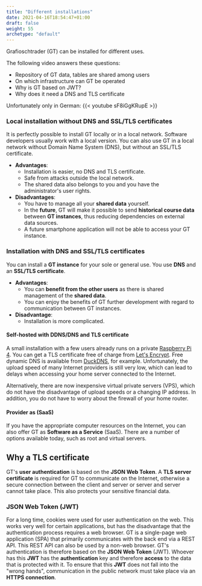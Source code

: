 ```yaml
---
title: "Different installations"
date: 2021-04-16T18:54:47+01:00
draft: false
weight: 55
archetype: "default"
---
```

Grafioschtrader (GT) can be installed for different uses.

The following video answers these questions:
+ Repository of GT data, tables are shared among users
+ On which infrastructure can GT be operated
+ Why is GT based on JWT?
+ Why does it need a DNS and TLS certificate

Unfortunately only in German:
{{< youtube sF8iGgKRupE >}}

### Local installation without DNS and SSL/TLS certificates
It is perfectly possible to install GT locally or in a local network. Software developers usually work with a local version. You can also use GT in a local network without Domain Name System (DNS), but without an SSL/TLS certificate.
+ **Advantages**:
  + Installation is easier, no DNS and TLS certificate.
  + Safe from attacks outside the local network.
  + The shared data also belongs to you and you have the administrator's user rights.
+ **Disadvantages**:
  + You have to manage all your **shared data** yourself.
  + In the **future**, GT will make it possible to send **historical course data** between **GT instances**, thus reducing dependencies on external data sources.
  + A future smartphone application will not be able to access your GT instance.

### Installation with DNS and SSL/TLS certificates
You can install a **GT instance** for your sole or general use. You use **DNS** and an **SSL/TLS certificate**.
+ **Advantages**:
  + You can **benefit from the other users** as there is shared management of the **shared data**.
  + You can enjoy the benefits of GT further development with regard to communication between GT instances.
+ **Disadvantage**:
  + Installation is more complicated.

#### Self-hosted with DDNS/DNS and TLS certificate
A small installation with a few users already runs on a private [Raspberry Pi 4](//www.raspberrypi.org/products/raspberry-pi-4-model-b/). You can get a TLS certificate free of charge from [Let's Encrypt](//letsencrypt.org/). Free dynamic DNS is available from [DuckDNS](//www.duckdns.org/), for example. Unfortunately, the upload speed of many Internet providers is still very low, which can lead to delays when accessing your home server connected to the Internet.

Alternatively, there are now inexpensive virtual private servers (VPS), which do not have the disadvantage of upload speeds or a changing IP address. In addition, you do not have to worry about the firewall of your home router.

#### Provider as (SaaS)
If you have the appropriate computer resources on the Internet, you can also offer GT as **Software as a Service** (SaaS). There are a number of options available today, such as root and virtual servers.

## Why a TLS certificate
GT's **user authentication** is based on the **JSON Web Token**. A **TLS server certificate** is required for GT to communicate on the Internet, otherwise a secure connection between the client and server or server and server cannot take place. This also protects your sensitive financial data.

### JSON Web Token (JWT)
For a long time, cookies were used for user authentication on the web. This works very well for certain applications, but has the disadvantage that the authentication process requires a web browser. GT is a single-page web application (SPA) that primarily communicates with the back end via a REST API. This REST API can also be used by a non-web browser. GT's authentication is therefore based on the **JSON Web Token** (JWT). Whoever has this **JWT** has the **authentication** key and therefore **access** to the data that is protected with it. To ensure that this **JWT** does not fall into the "wrong hands", communication in the public network must take place via an **HTTPS connection**.
